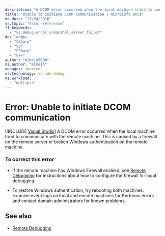 ```yaml
---
description: "A DCOM error occurred when the local machine tried to communicate with the remote machine."
title: "Unable to initiate DCOM communication | Microsoft Docs"
ms.date: "11/04/2016"
ms.topic: "error-reference"
f1_keywords:
  - "vs.debug.error.unmarshal_server_failed"
dev_langs:
  - "CSharp"
  - "VB"
  - "FSharp"
  - "C++"
author: "mikejo5000"
ms.author: "mikejo"
manager: jmartens
ms.technology: vs-ide-debug
ms.workload:
  - "multiple"
---
```

# Error: Unable to initiate DCOM communication

 [!INCLUDE [Visual Studio](~/includes/applies-to-version/vs-not-mac.md)]
A DCOM error occurred when the local machine tried to communicate with the remote machine. This is caused by a firewall on the remote server or broken Windows authentication on the remote machine.

### To correct this error

- If the remote machine has Windows Firewall enabled, see [Remote Debugging](../debugger/remote-debugging.md) for instructions about how to configure the firewall for local debugging.

- To restore Windows authentication, try rebooting both machines. Examine event logs on local and remote machines for Kerberos errors and contact domain administrators for known problems.

## See also
- [Remote Debugging](../debugger/remote-debugging.md)
